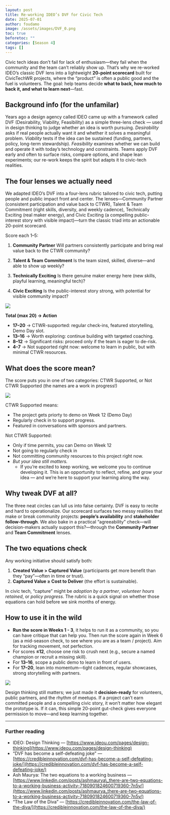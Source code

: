 ```yaml
---
layout: post
title: Re-working IDEO’s DVF for Civic Tech
date: 2025-07-01
author: foudamo
image: /assets/images/DVF_0.png
toc: true
beforetoc: ""
categories: [Season 4]
tags: []
---
```

Civic tech ideas don’t fail for lack of enthusiasm—they fail when the community and the team can’t reliably show up. That’s why we re-worked IDEO’s classic DVF lens into a lightweight **20-point scorecard** built for CivicTechWR projects, where the “product” is often a public good and the fuel is volunteers. The goal: help teams decide **what to back, how much to back it, and what to learn next**—fast.

## Background info (for the unfamilar)

Years ago a design agency called IDEO came up with a framework called DVF (Desirability, Viability, Feasibility) as a simple three-lens check — used in design thinking to judge whether an idea is worth pursuing. *Desirability* asks if real people actually want it and whether it solves a meaningful problem. *Viability* tests if the idea can be sustained (funding, partners, policy, long-term stewardship). *Feasibility* examines whether we can build and operate it with today’s technology and constraints. Teams apply DVF early and often to surface risks, compare options, and shape lean experiments; our re-work keeps the spirit but adapts it to civic-tech realities.

## The four lenses we actually need

We adapted IDEO’s DVF into a four-lens rubric tailored to civic tech, putting people and public impact front and center. The lenses—Community Partner (consistent participation and value back to CTWR), Talent & Team Commitment (right skills, diversity, and weekly cadence), Technically Exciting (real maker energy), and Civic Exciting (a compelling public-interest story with visible impact)—turn the classic triad into an actionable 20-point scorecard.

Score each 1–5:

1. **Community Partner**
   Will partners consistently participate and bring real value back to the CTWR community?

2. **Talent & Team Commitment**
   Is the team sized, skilled, diverse—and able to show up weekly?

3. **Technically Exciting**
   Is there genuine maker energy here (new skills, playful learning, meaningful tech)?

4. **Civic Exciting**
   Is the public-interest story strong, with potential for visible community impact?

![](/blog/assets/images/DVF_1.png)

**Total (max 20) → Action**

* **17–20** → CTWR-supported: regular check-ins, featured storytelling, Demo Day slot.
* **13–16** → Worth exploring: continue building with targeted coaching.
* **8–12** → Significant risks: proceed only if the team is eager to de-risk.
* **4–7** → Not supported right now: welcome to learn in public, but with minimal CTWR resources.

## What does the score mean? 

The score puts you in one of two categories: CTWR Supported, or Not CTWR Supported (the names are a work in progress!)

![](/blog/assets/images/DVF_2.png)

CTWR Supported means: 
- The project gets priorty to demo on Week 12 (Demo Day)
- Regularly check in to support progress.
- Featured in conversations with sponsors and partners.

Not CTWR Supported: 
- Only if time permits, you can Demo on Week 12
- Not going to regularly check in
- Not committing community resources to this project right now.
- *But your idea still matters.*
   - If you’re excited to keep working, we welcome you to continue developing it. This is an opportunity to reflect, refine, and grow your idea — and we’re here to support your learning along the way.

## Why tweak DVF at all?

The three neat circles can lull us into false certainty. DVF is easy to recite and hard to operationalize. Our scorecard surfaces two messy realities that make or break community projects: **people’s availability** and **stakeholder follow-through**. We also bake in a practical “agreeability” check—will decision-makers actually support this?—through the **Community Partner** and **Team Commitment** lenses.

## The two equations check

Any working initiative should satisfy both:

1. **Created Value > Captured Value** (participants get more benefit than they “pay”—often in time or trust).
2. **Captured Value ≥ Cost to Deliver** (the effort is sustainable).

In civic tech, “capture” might be *adoption by a partner*, *volunteer hours retained*, or *policy progress*. The rubric is a quick signal on whether those equations can hold before we sink months of energy.

## How to use it in the wild

* **Run the score in Weeks 1 - 3**, it helps to run it as a community, so you can have critique that can help you. Then run the score again in Week 6 (as a mid-season check, to see where you are as a team / project). Aim for tracking movement, not perfection.
* For scores **≤12**, choose one risk to crush next (e.g., secure a named champion or recruit a missing skill).
* For **13–16**, scope a public demo to learn in front of users.
* For **17–20**, lean into momentum—tight cadences, regular showcases, strong storytelling with partners.

![](/blog/assets/images/DVF_3.png)

Design thinking still matters; we just made it **decision-ready** for volunteers, public partners, and the rhythm of meetups. If a project can’t earn committed people and a compelling civic story, it won’t matter how elegant the prototype is. If it can, this simple 20-point gut-check gives everyone permission to move—and keep learning together.

---

### Further reading

* IDEO: Design Thinking — [https://www.ideou.com/pages/design-thinking](https://www.ideou.com/pages/design-thinking)
* “DVF has become a self-defeating joke” — [https://credibleinnovation.com/dvf-has-become-a-self-defeating-joke/](https://credibleinnovation.com/dvf-has-become-a-self-defeating-joke/)
* Ash Maurya: The two equations to a working business — [https://www.linkedin.com/posts/ashmaurya\_there-are-two-equations-to-a-working-business-activity-7180901824600719360-7n5y/](https://www.linkedin.com/posts/ashmaurya_there-are-two-equations-to-a-working-business-activity-7180901824600719360-7n5y/)
* “The Law of the Diva” — [https://credibleinnovation.com/the-law-of-the-diva/](https://credibleinnovation.com/the-law-of-the-diva/)
